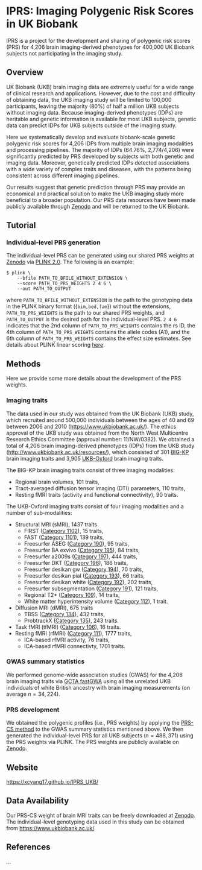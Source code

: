 # IPRS: Imaging Polygenic Risk Scores in UK Biobank

IPRS is a project for the development and sharing of polygenic risk scores (PRS) for 4,206 brain imaging-derived phenotypes for 400,000 UK Biobank subjects not participating in the imaging study. 


## Overview
UK Biobank (UKB) brain imaging data are extremely useful for a wide range of clinical research and applications. However, due to the cost and difficulty of obtaining data, the UKB imaging study will be limited to 100,000 participants, leaving the majority (80%) of half a million UKB subjects without imaging data. Because imaging-derived phenotypes (IDPs) are heritable and genetic information is available for most UKB subjects, genetic data can predict IDPs for UKB subjects outside of the imaging study. 

Here we systematically develop and evaluate biobank-scale genetic polygenic risk scores for 4,206 IDPs from multiple brain imaging modalities and processing pipelines. The majority of IDPs (64.76%, 2,774/4,206) were significantly predicted by PRS developed by subjects with both genetic and imaging data. Moreover, genetically predicted IDPs detected associations with a wide variety of complex traits and diseases, with the patterns being consistent across different imaging pipelines. 

Our results suggest that genetic prediction through PRS may provide an economical and practical solution to make the UKB imaging study more beneficial to a broader population. Our PRS data resources have been made publicly available through [Zenodo](https://zenodo.org/) and will be returned to the UK Biobank. 


## Tutorial
### Individual-level PRS generation
The individual-level PRS can be generated using our shared PRS weights at [Zenodo](https://zenodo.org/) via [PLINK 2.0](https://www.cog-genomics.org/plink/2.0/). The following is an example:
```{bash}
$ plink \
    --bfile PATH_TO_BFILE_WITHOUT_EXTENSION \
    --score PATH_TO_PRS_WEIGHTS 2 4 6 \
    --out PATH_TO_OUTPUT
```
where `PATH_TO_BFILE_WITHOUT_EXTENSION` is the path to the genotyping data in the PLINK binary format ({`bim,bed,fam`}) without the extensions, `PATH_TO_PRS_WEIGHTS` is the path to our shared PRS weights, and `PATH_TO_OUTPUT` is the desired path for the individual-level PRS. `2 4 6` indicates that the 2nd column of `PATH_TO_PRS_WEIGHTS` contains the rs ID, the 4th column of `PATH_TO_PRS_WEIGHTS` contains the allele codes (A1), and the 6th column of `PATH_TO_PRS_WEIGHTS` contains the effect size estimates. See details about PLINK linear scoring [here](https://www.cog-genomics.org/plink/2.0/score).


## Methods
Here we provide some more details about the development of the PRS weights.
### Imaging traits
The data used in our study was obtained from the UK Biobank (UKB) study, which recruited around 500,000 individuals between the ages of 40 and 69 between 2006 and 2010 (https://www.ukbiobank.ac.uk/). The ethics approval of the UKB study was obtained from the North West Multicentre Research Ethics Committee (approval number: 11/NW/0382). We obtained a total of 4,206 brain imaging-derived phenotypes (IDPs) from the UKB study (http://www.ukbiobank.ac.uk/resources/), which consisted of 301 [BIG-KP](https://bigkp.org/) brain imaging traits and 3,905 [UKB-Oxford](https://open.win.ox.ac.uk/ukbiobank/big40/) brain imaging traits.

The BIG-KP brain imaging traits consist of three imaging modalities: 
- Regional brain volumes, 101 traits,
- Tract-averaged diffusion tensor imaging (DTI) parameters, 110 traits,
- Resting fMRI traits (activity and functional connectivity), 90 traits.

The UKB-Oxford imaging traits consist of four imaging modalities and a number of sub-modalities:
- Structural MRI (sMRI), 1437 traits
    * FIRST ([Category 1102](https://biobank.ctsu.ox.ac.uk/crystal/label.cgi?id=1102)), 15 traits,
    * FAST ([Category 1101](https://biobank.ctsu.ox.ac.uk/crystal/label.cgi?id=1101)), 139 traits,
    * Freesurfer ASEG ([Category 190](https://biobank.ctsu.ox.ac.uk/crystal/label.cgi?id=190)), 95 traits,
    * Freesurfer BA exvivo ([Category 195](https://biobank.ctsu.ox.ac.uk/crystal/label.cgi?id=195)), 84 traits,
    * Freesurfer a2009s ([Category 197](https://biobank.ctsu.ox.ac.uk/crystal/label.cgi?id=197)), 444 traits,
    * Freesurfer DKT ([Category 196](https://biobank.ctsu.ox.ac.uk/crystal/label.cgi?id=196)), 186 traits,
    * Freesurfer desikan gw ([Category 194](https://biobank.ctsu.ox.ac.uk/crystal/label.cgi?id=194)), 70 traits,
    * Freesurfer desikan pial ([Category 193](https://biobank.ctsu.ox.ac.uk/crystal/label.cgi?id=193)), 66 traits,
    * Freesurfer desikan white ([Category 192](https://biobank.ctsu.ox.ac.uk/crystal/label.cgi?id=192)), 202 traits,
    * Freesurfer subsegmentation ([Category 191](https://biobank.ctsu.ox.ac.uk/crystal/label.cgi?id=191)), 121 traits,
    * Regional T2* ([Category 109](https://biobank.ctsu.ox.ac.uk/crystal/label.cgi?id=109)), 14 traits,
    * White matter hyperintensity volume ([Category 112](https://biobank.ctsu.ox.ac.uk/crystal/label.cgi?id=112)), 1 trait.
- Diffusion MRI (dMRI), 675 traits
    * TBSS ([Category 134](https://biobank.ctsu.ox.ac.uk/crystal/label.cgi?id=134)), 432 traits,
    * ProbtrackX ([Category 135](https://biobank.ctsu.ox.ac.uk/crystal/label.cgi?id=135)), 243 traits.
- Task fMRI (tfMRI) ([Category 106](https://biobank.ctsu.ox.ac.uk/crystal/label.cgi?id=106)), 16 traits.
- Resting fMRI (rfMRI) ([Category 111](https://biobank.ndph.ox.ac.uk/showcase/label.cgi?id=111)), 1777 traits,
    * ICA-based rfMRI activity, 76 traits,
    * ICA-based rfMRI connectivty, 1701 traits.

### GWAS summary statistics
We performed genome-wide association studies (GWAS) for the 4,206 brain imaging traits via [GCTA fastGWA](https://yanglab.westlake.edu.cn/software/gcta/#Overview) using all the unrelated UKB individuals of white British ancestry with brain imaging measurements (on average $n=34,224$). 

### PRS development
We obtained the polygenic profiles (i.e., PRS weights) by applying the [PRS-CS method](https://github.com/getian107/PRScs) to the GWAS summary statistics mentioned above. We then generated the individual-level PRS for all UKB subjects ($n=488,371$) using the PRS weights via PLINK. The PRS weights are publicly available on [Zenodo](https://zenodo.org/). 




## Website
https://xcyang17.github.io/IPRS_UKB/




## Data Availability
Our PRS-CS weight of brain MRI traits can be freely downloaded at [Zenodo](https://zenodo.org/). The individual-level genotyping data used in this study can be obtained from https://www.ukbiobank.ac.uk/.



## References
...

